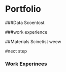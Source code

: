 # Portfolio

###Data Scoentost

###work experience 

##Materials Scinetist
 weew


 #nect step

 ### Work Experinces
